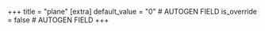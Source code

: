 +++
title = "plane"
[extra]
default_value = "0" # AUTOGEN FIELD
is_override = false # AUTOGEN FIELD
+++